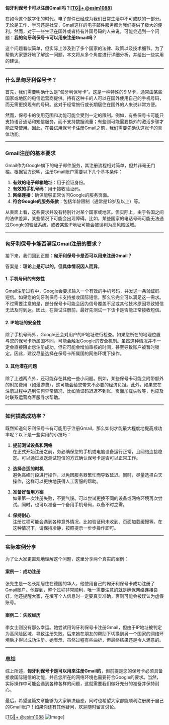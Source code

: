 **匈牙利保号卡可以注册Gmail吗？[[TG💪+ @esim1088](https://t.me/s/esim1088)]**

在如今这个数字化的时代，电子邮件已经成为我们日常生活中不可或缺的一部分。无论是工作、学习还是社交，Gmail这样的电子邮件服务都为我们提供了极大的便利。然而，对于一些生活在国外或者持有外国号码的人来说，可能会遇到一个问题：**我的匈牙利保号卡可以用来注册Gmail吗？**

这个问题看似简单，但实际上涉及到了多个国家的法律、政策以及技术细节。为了帮助大家更好地了解这一问题，本文将从多个角度进行详细分析，并给出一些实用的建议。

---

### 什么是匈牙利保号卡？

首先，我们需要明确什么是“匈牙利保号卡”。这是一种特殊的SIM卡，通常由某些国家或地区的电信运营商提供。持有这种卡的人可以在国外使用自己的手机号码，而无需更换现有的号码。这对于经常旅行或长期居住在国外的人来说非常方便。

然而，保号卡的使用范围和功能可能会受到一定的限制。例如，有些保号卡可能只支持语音通话和短信服务，而不支持数据流量；有些则可能需要额外的激活步骤才能正常使用。因此，在尝试用保号卡注册Gmail之前，我们需要先确认这张卡的具体功能。

---

### Gmail注册的基本要求

Gmail作为Google旗下的电子邮件服务，其注册流程相对简单，但并非毫无门槛。根据官方说明，注册Gmail账户需要以下几个基本条件：

1. **有效的电子邮箱地址**：用于验证身份。
2. **有效的手机号码**：用于接收验证码。
3. **网络连接**：确保能够正常访问Google的服务页面。
4. **符合Google的服务条款**：包括年龄限制（通常是13岁及以上）等。

从表面上看，这些要求并没有特别针对某个国家或地区。但实际上，由于各国之间的法律差异，某些情况下可能会出现障碍。比如，某些国家的电话号码可能无法通过Google的验证系统，或者某些IP地址可能会被误判为高风险区域。

---

### 匈牙利保号卡能否满足Gmail注册的要求？

接下来，我们回到正题：**匈牙利保号卡是否可以用来注册Gmail？**

答案是：**理论上是可以的，但具体情况因人而异**。

#### 1. 手机号码的有效性
Gmail注册过程中，Google会要求输入一个有效的手机号码，并发送一条验证码短信。如果您的匈牙利保号卡支持接收国际短信，那么它完全可以满足这一需求。不过需要注意的是，部分保号卡可能会因为信号覆盖不足或其他技术原因导致短信无法及时到达。因此，在尝试注册前，最好先测试一下该卡是否能正常接收短信。

#### 2. IP地址的安全性
除了手机号码外，Google还会对用户的IP地址进行检查。如果您所在的地理位置与您的保号卡所属国不同，可能会触发Google的安全机制。虽然这种情况并不一定会直接阻止您注册成功，但它可能会增加审核的时间，甚至导致账户被暂时锁定。因此，建议尽量选择在保号卡所属国的网络环境下操作。

#### 3. 其他潜在问题
除了上述两点外，还可能存在其他一些小问题。例如，某些保号卡可能会附带额外的附加费用（如漫游费），这可能会给您带来不必要的经济负担。此外，如果您在注册过程中遇到任何异常情况，比如验证码迟迟不到账、页面加载失败等，也应及时联系运营商客服寻求帮助。

---

### 如何提高成功率？

既然知道匈牙利保号卡有可能用于注册Gmail，那么如何才能最大程度地提高成功率呢？以下是一些实用的小技巧：

1. **提前测试设备和网络**  
   在正式开始注册之前，务必确保您的手机或电脑设备运行正常，且网络连接稳定。可以通过发送测试短信的方式确认保号卡是否可以正常工作。

2. **选择合适的时机**  
   避免高峰时段进行操作，以免因服务器繁忙而导致延迟。同时，尽量选择白天操作，这样可以更快地获得人工客服的帮助。

3. **准备好备用方案**  
   如果第一次注册失败，不要气馁。可以尝试更换不同的设备或网络环境再次尝试。同时，也可以准备一个备用手机号码，以备不时之需。

4. **保持耐心**  
   注册过程可能会遇到各种意外情况，比如验证码未收到、页面加载缓慢等。在这种情况下，请保持冷静，按照提示一步步操作即可。

---

### 实际案例分享

为了让大家更直观地理解这个问题，这里分享两个真实的案例：

#### 案例一：成功注册
张先生是一名长期居住在德国的华人，他使用自己的匈牙利保号卡成功注册了Gmail账户。他提到，整个过程非常顺利，唯一需要注意的就是确保网络连接良好。他还提醒大家，在填写个人信息时一定要真实准确，否则可能会被误认为虚假账号。

#### 案例二：失败经历
李女士则没有那么幸运。她尝试用匈牙利保号卡注册Gmail，但由于IP地址被判定为高风险区域，导致注册失败。后来她在朋友的帮助下切换到另一个国家的网络环境后才得以成功注册。她表示，虽然过程有些曲折，但最终结果还是令人满意的。

---

### 总结

综上所述，**匈牙利保号卡是可以用来注册Gmail的**，但前提是您的保号卡必须具备接收国际短信的功能，并且您所在的网络环境也需要符合Google的要求。当然，实际操作中可能会遇到各种各样的问题，这就需要我们做好充分的准备并保持耐心。

最后，希望这篇文章能够为大家解决疑惑，同时也希望大家都能顺利注册属于自己的Gmail账户！如果你还有其他疑问，欢迎随时留言讨论。

[[TG💪+ @esim1088](https://t.me/s/esim1088) ![Image](https://i.postimg.cc/4NQfJmqS/Snipaste-2025-05-13-00-14-12.png)]